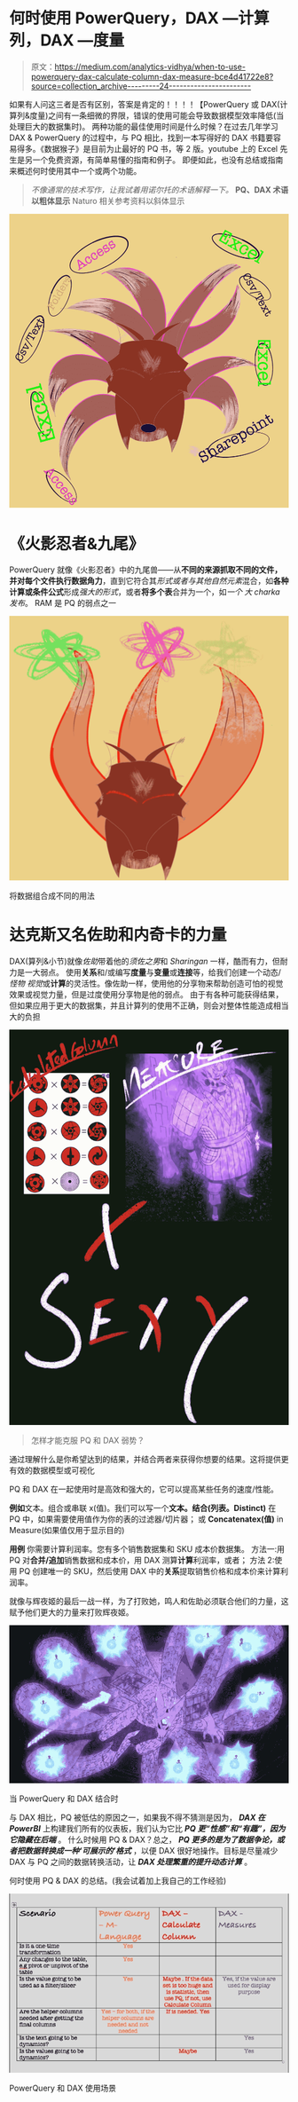 # 何时使用 PowerQuery，DAX —计算列，DAX —度量

> 原文：<https://medium.com/analytics-vidhya/when-to-use-powerquery-dax-calculate-column-dax-measure-bce4d41722e8?source=collection_archive---------24----------------------->

如果有人问这三者是否有区别，答案是肯定的！！！！【PowerQuery 或 DAX(计算列&度量)之间有一条细微的界限，错误的使用可能会导致数据模型效率降低(当处理巨大的数据集时)。
两种功能的最佳使用时间是什么时候？在过去几年学习 DAX & PowerQuery 的过程中，与 PQ 相比，找到一本写得好的 DAX 书籍要容易得多。《数据猴子》是目前为止最好的 PQ 书，等 2 版。youtube 上的 Excel 先生是另一个免费资源，有简单易懂的指南和例子。
即便如此，也没有总结或指南来概述何时使用其中一个或两个功能。

> *不像通常的技术写作，让我试着用诺尔托的术语解释一下。*
> **PQ、DAX 术语以粗体显示**
> Naturo 相关参考资料以斜体显示

![](img/04e7117974461d00095e8030897a4096.png)

# 《火影忍者&九尾》

PowerQuery 就像《火影忍者》中的九尾兽——从**不同的来源抓取不同的文件，并对每个文件执行数据角力**，直到它符合其*形式或者与其他自然元素*混合，如**各种计算或条件公式**形成*强大的形式*，或者**将多个表**合并为一个，如*一个* *大 charka 发布*。
RAM 是 PQ 的弱点之一

![](img/902d27531fe0fc0dfb2dd60b3022a634.png)

将数据组合成不同的用法

# 达克斯又名佐助和内奇卡的力量

DAX(算列&小节)就像*佐助*带着他的*须佐之男*和 *Sharingan* 一样，酷而有力，但耐力是一大弱点。
使用**关系**和/或编写**度量**与**变量**或**连接**等，给我们创建一个动态/ *怪物* *视觉*或**计算**的灵活性。像佐助一样，使用他的分享物来帮助创造可怕的视觉效果或视觉力量，但是过度使用分享物是他的弱点。
由于有各种可能获得结果，但如果应用于更大的数据集，并且计算列的使用不正确，则会对整体性能造成相当大的负担

![](img/129965b5cf51763bffae071ce3fc5e65.png)

> 怎样才能克服 PQ 和 DAX 弱势？

通过理解什么是你希望达到的结果，并结合两者来获得你想要的结果。这将提供更有效的数据模型或可视化

PQ 和 DAX 在一起使用时是高效和强大的，它可以提高某些任务的速度/性能。

**例如**文本。组合或串联 x(值)。我们可以写一个**文本。结合(列表。Distinct)** 在 PQ 中，如果需要使用值作为你的表的过滤器/切片器；
或 **Concatenatex(值)** in Measure(如果值仅用于显示目的)

**用例**
你需要计算利润率。您有多个销售数据集和 SKU 成本价数据集。
方法一:用 PQ 对**合并/追加**销售数据和成本价，用 DAX 测算**计算**利润率，或者；
方法 2:使用 PQ 创建唯一的 SKU，然后使用 DAX 中的**关系**提取销售价格和成本价来计算利润率。

就像与辉夜姬的最后一战一样，为了打败她，鸣人和佐助必须联合他们的力量，这赋予他们更大的力量来打败辉夜姬。

![](img/0f9ca3d692466f66eb3d2db11d72baa1.png)

当 PowerQuery 和 DAX 结合时

与 DAX 相比，PQ 被低估的原因之一，如果我不得不猜测是因为， ***DAX 在 PowerBI*** 上构建我们所有的仪表板，我们认为它比 ***PQ 更“性感”和“有趣”，因为它隐藏在后端*** 。
什么时候用 PQ & DAX？总之， ***PQ 更多的是为了数据争论，或者把数据转换成一种‘可展示的’格式*** ，以便 DAX 很好地操作。目标是尽量减少 DAX 与 PQ 之间的数据转换活动，让 ***DAX 处理繁重的提升动态计算*** 。

何时使用 PQ & DAX 的总结。(我会试着加上我自己的工作经验)

![](img/52c6386b423793b0a23ca31dfb81a979.png)

PowerQuery 和 DAX 使用场景